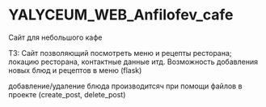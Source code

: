 # YALYCEUM_WEB_Anfilofev_cafe
Сайт для небольшого кафе


ТЗ:
Сайт позволяющий посмотреть меню и рецепты ресторана; локацию ресторана, контактные данные итд. Возможность добавления новых блюд и рецептов в меню
(flask)

добавление/удаление блюда производитсяч при помощи файлов в проекте
(create_post, delete_post)
